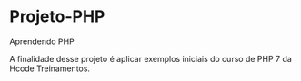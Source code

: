 # Projeto-PHP
Aprendendo PHP

A finalidade desse projeto é aplicar exemplos iniciais do curso de PHP 7 da Hcode Treinamentos.


